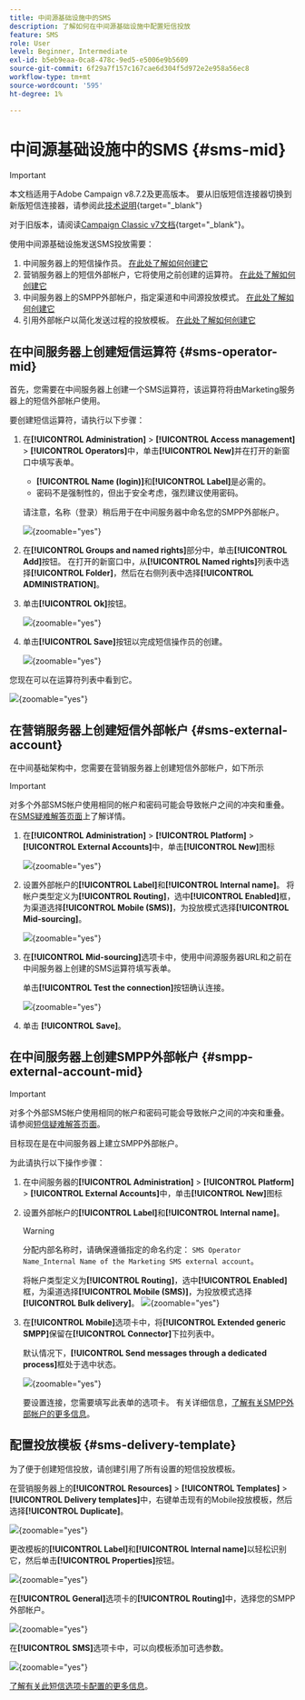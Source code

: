 ```yaml
---
title: 中间源基础设施中的SMS
description: 了解如何在中间源基础设施中配置短信投放
feature: SMS
role: User
level: Beginner, Intermediate
exl-id: b5eb9eaa-0ca8-478c-9ed5-e5006e9b5609
source-git-commit: 6f29a7f157c167cae6d304f5d972e2e958a56ec8
workflow-type: tm+mt
source-wordcount: '595'
ht-degree: 1%

---
```


# 中间源基础设施中的SMS {#sms-mid}

>[!IMPORTANT]
>
>本文档适用于Adobe Campaign v8.7.2及更高版本。 要从旧版短信连接器切换到新版短信连接器，请参阅此[技术说明](https://experienceleague.adobe.com/docs/campaign/technotes-ac/tn-new/sms-migration){target="_blank"}
>
>对于旧版本，请阅读[Campaign Classic v7文档](https://experienceleague.adobe.com/zh-hans/docs/campaign-classic/using/sending-messages/sending-messages-on-mobiles/sms-set-up/sms-set-up){target="_blank"}。

使用中间源基础设施发送SMS投放需要：

1. 中间服务器上的短信操作员。 [在此处了解如何创建它](#sms-operator-mid)
1. 营销服务器上的短信外部帐户，它将使用之前创建的运算符。 [在此处了解如何创建它](#sms-external-account)
1. 中间服务器上的SMPP外部帐户，指定渠道和中间源投放模式。 [在此处了解如何创建它](#smpp-external-account-mid)
1. 引用外部帐户以简化发送过程的投放模板。 [在此处了解如何创建它](#sms-delivery-template)

## 在中间服务器上创建短信运算符 {#sms-operator-mid}

首先，您需要在中间服务器上创建一个SMS运算符，该运算符将由Marketing服务器上的短信外部帐户使用。

要创建短信运算符，请执行以下步骤：

1. 在&#x200B;**[!UICONTROL Administration]** > **[!UICONTROL Access management]** > **[!UICONTROL Operators]**&#x200B;中，单击&#x200B;**[!UICONTROL New]**&#x200B;并在打开的新窗口中填写表单。

   * **[!UICONTROL Name (login)]**&#x200B;和&#x200B;**[!UICONTROL Label]**&#x200B;是必需的。
   * 密码不是强制性的，但出于安全考虑，强烈建议使用密码。

   请注意，名称（登录）稍后用于在中间服务器中命名您的SMPP外部帐户。

   ![](assets/smsoperator_mid.png){zoomable="yes"}

1. 在&#x200B;**[!UICONTROL Groups and named rights]**&#x200B;部分中，单击&#x200B;**[!UICONTROL Add]**&#x200B;按钮。
在打开的新窗口中，从&#x200B;**[!UICONTROL Named rights]**&#x200B;列表中选择&#x200B;**[!UICONTROL Folder]**，然后在右侧列表中选择&#x200B;**[!UICONTROL ADMINISTRATION]**。

1. 单击&#x200B;**[!UICONTROL Ok]**&#x200B;按钮。

   ![](assets/smsoperator_rights.png){zoomable="yes"}

1. 单击&#x200B;**[!UICONTROL Save]**&#x200B;按钮以完成短信操作员的创建。

   ![](assets/smsoperator_save.png){zoomable="yes"}

您现在可以在运算符列表中看到它。

![](assets/smsoperator_list.png){zoomable="yes"}

## 在营销服务器上创建短信外部帐户 {#sms-external-account}

在中间基础架构中，您需要在营销服务器上创建短信外部帐户，如下所示

>[!IMPORTANT]
>
>对多个外部SMS帐户使用相同的帐户和密码可能会导致帐户之间的冲突和重叠。 在[SMS疑难解答页面](smpp-connection.md#sms-troubleshooting)上了解详情。

1. 在&#x200B;**[!UICONTROL Administration]** > **[!UICONTROL Platform]** > **[!UICONTROL External Accounts]**&#x200B;中，单击&#x200B;**[!UICONTROL New]**&#x200B;图标

   ![](assets/sms_extaccount.png){zoomable="yes"}

1. 设置外部帐户的&#x200B;**[!UICONTROL Label]**&#x200B;和&#x200B;**[!UICONTROL Internal name]**。 将帐户类型定义为&#x200B;**[!UICONTROL Routing]**，选中&#x200B;**[!UICONTROL Enabled]**&#x200B;框，为渠道选择&#x200B;**[!UICONTROL Mobile (SMS)]**，为投放模式选择&#x200B;**[!UICONTROL Mid-sourcing]**。

   ![](assets/mid_smsextaccount.png){zoomable="yes"}

1. 在&#x200B;**[!UICONTROL Mid-sourcing]**&#x200B;选项卡中，使用中间源服务器URL和之前在中间服务器上创建的SMS运算符填写表单。

   单击&#x200B;**[!UICONTROL Test the connection]**&#x200B;按钮确认连接。

   ![](assets/midtab_smsextaccount.png){zoomable="yes"}

1. 单击 **[!UICONTROL Save]**。

## 在中间服务器上创建SMPP外部帐户 {#smpp-external-account-mid}

>[!IMPORTANT]
>
>对多个外部SMS帐户使用相同的帐户和密码可能会导致帐户之间的冲突和重叠。 请参阅[短信疑难解答页面](smpp-connection.md#sms-troubleshooting)。

目标现在是在中间服务器上建立SMPP外部帐户。

为此请执行以下操作步骤：

1. 在中间服务器的&#x200B;**[!UICONTROL Administration]** > **[!UICONTROL Platform]** > **[!UICONTROL External Accounts]**&#x200B;中，单击&#x200B;**[!UICONTROL New]**&#x200B;图标

1. 设置外部帐户的&#x200B;**[!UICONTROL Label]**&#x200B;和&#x200B;**[!UICONTROL Internal name]**。

   >[!WARNING]
   >
   >分配内部名称时，请确保遵循指定的命名约定： `SMS Operator Name_Internal Name of the Marketing SMS external account`。
   >

   将帐户类型定义为&#x200B;**[!UICONTROL Routing]**，选中&#x200B;**[!UICONTROL Enabled]**&#x200B;框，为渠道选择&#x200B;**[!UICONTROL Mobile (SMS)]**，为投放模式选择&#x200B;**[!UICONTROL Bulk delivery]**。
   ![](assets/mid_extaccount.png){zoomable="yes"}

1. 在&#x200B;**[!UICONTROL Mobile]**&#x200B;选项卡中，将&#x200B;**[!UICONTROL Extended generic SMPP]**&#x200B;保留在&#x200B;**[!UICONTROL Connector]**&#x200B;下拉列表中。

   默认情况下，**[!UICONTROL Send messages through a dedicated process]**&#x200B;框处于选中状态。

   ![](assets/sms_extaccount_connector.png){zoomable="yes"}

   要设置连接，您需要填写此表单的选项卡。 有关详细信息，[了解有关SMPP外部帐户的更多信息](smpp-external-account.md#smpp-connection-settings)。

## 配置投放模板 {#sms-delivery-template}

为了便于创建短信投放，请创建引用了所有设置的短信投放模板。

在营销服务器上的&#x200B;**[!UICONTROL Resources]** > **[!UICONTROL Templates]** > **[!UICONTROL Delivery templates]**&#x200B;中，右键单击现有的Mobile投放模板，然后选择&#x200B;**[!UICONTROL Duplicate]**。

![](assets/sms_template_duplicate.png){zoomable="yes"}

更改模板的&#x200B;**[!UICONTROL Label]**&#x200B;和&#x200B;**[!UICONTROL Internal name]**&#x200B;以轻松识别它，然后单击&#x200B;**[!UICONTROL Properties]**&#x200B;按钮。

![](assets/sms_template_name.png){zoomable="yes"}

在&#x200B;**[!UICONTROL General]**&#x200B;选项卡的&#x200B;**[!UICONTROL Routing]**&#x200B;中，选择您的SMPP外部帐户。

![](assets/mid_template.png){zoomable="yes"}

在&#x200B;**[!UICONTROL SMS]**&#x200B;选项卡中，可以向模板添加可选参数。

![](assets/sms_template_properties.png){zoomable="yes"}

[了解有关此短信选项卡配置的更多信息](sms-delivery-settings.md)。
